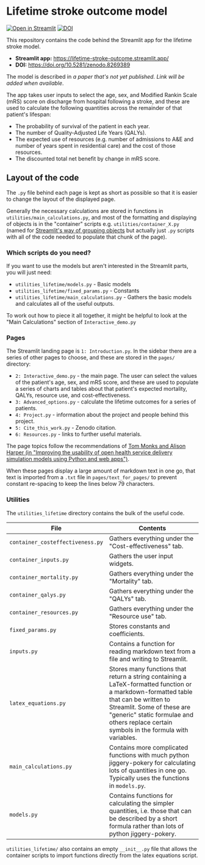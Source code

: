# Lifetime stroke outcome model


[![Open in Streamlit][streamlit-img]][streamlit-link] [![DOI][doi-img]][doi-link]

This repository contains the code behind the Streamlit app for the lifetime stroke model.

+ __Streamlit app:__ https://lifetime-stroke-outcome.streamlit.app/
+ __DOI:__ https://doi.org/10.5281/zenodo.8269389

The model is described in _a paper that's not yet published. Link will be added when available_.

The app takes user inputs to select the age, sex, and Modified Rankin Scale (mRS) score on discharge from hospital following a stroke, and these are used to calculate the following quantities across the remainder of that patient's lifespan:
+ The probability of survival of the patient in each year.
+ The number of Quality-Adjusted Life Years (QALYs).
+ The expected use of resources (e.g. number of admissions to A&E and number of years spent in residential care) and the cost of those resources.
+ The discounted total net benefit by change in mRS score. 

## Layout of the code

The `.py` file behind each page is kept as short as possible so that it is easier to change the layout of the displayed page.

Generally the necessary calculations are stored in functions in `utilities/main_calculations.py`, and most of the formatting and displaying of objects is in the "container" scripts e.g. `utilities/container_X.py` (named for [Streamlit's way of grouping objects](https://docs.streamlit.io/library/api-reference/layout/st.container) but actually just `.py` scripts with all of the code needed to populate that chunk of the page).

### Which scripts do you need?

If you want to use the models but aren't interested in the Streamlit parts, you will just need:

+ `utilities_lifetime/models.py` - Basic models
+ `utilities_lifetime/fixed_params.py` - Constants
+ `utilities_lifetime/main_calculations.py` - Gathers the basic models and calculates all of the useful outputs. 

To work out how to piece it all together, it might be helpful to look at the "Main Calculations" section of `Interactive_demo.py`


### Pages 

The Streamlit landing page is `1: Introduction.py`. In the sidebar there are a series of other pages to choose, and these are stored in the `pages/` directory:

+ `2: Interactive_demo.py` - the main page. The user can select the values of the patient's age, sex, and mRS score, and these are used to populate a series of charts and tables about that patient's expected mortality, QALYs, resource use, and cost-effectiveness.
+ `3: Advanced_options.py` - calculate the lifetime outcomes for a series of patients.
+ `4: Project.py` - information about the project and people behind this project.
+ `5: Cite_this_work.py` - Zenodo citation. 
+ `6: Resources.py` - links to further useful materials. 

The page topics follow the recommendations of [Tom Monks and Alison Harper (in "Improving the usability of open health service delivery simulation models using Python and web apps")](https://openresearch.nihr.ac.uk/articles/3-48/v1). 

When these pages display a large amount of markdown text in one go, that text is imported from a `.txt` file in `pages/text_for_pages/` to prevent constant re-spacing to keep the lines below 79 characters. 

### Utilities
The `utilities_lifetime` directory contains the bulk of the useful code. 

| File | Contents | 
| --- | --- | 
| `container_costeffectiveness.py` | Gathers everything under the "Cost-effectiveness" tab.
| `container_inputs.py` | Gathers the user input widgets.
| `container_mortality.py` | Gathers everything under the "Mortality" tab.
| `container_qalys.py` | Gathers everything under the "QALYs" tab.
| `container_resources.py` | Gathers everything under the "Resource use" tab.
| `fixed_params.py` | Stores constants and coefficients. |
| `inputs.py` | Contains a function for reading markdown text from a file and writing to Streamlit. |
| `latex_equations.py` | Stores many functions that return a string containing a LaTeX-formatted function or a markdown-formatted table that can be written to Streamlit. Some of these are "generic" static formulae and others replace certain symbols in the formula with variables. |
| `main_calculations.py` | Contains more complicated functions with much python jiggery-pokery for calculating lots of quantities in one go. Typically uses the functions in `models.py`. |
| `models.py` | Contains functions for calculating the simpler quantities, i.e. those that can be described by a short formula rather than lots of python jiggery-pokery.  |

`utilities_lifetime/` also contains an empty `__init__.py` file that allows the container scripts to import functions directly from the latex equations script. 

#

[streamlit-img]: https://static.streamlit.io/badges/streamlit_badge_black_white.svg
[streamlit-link]: https://lifetime-stroke-outcome.streamlit.app/

[doi-img]: https://zenodo.org/badge/575076706.svg
[doi-link]: https://doi.org/10.5281/zenodo.8269389